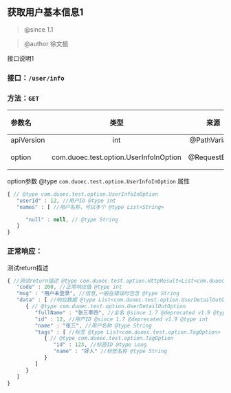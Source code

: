 ## 获取用户基本信息1

> @since 1.1

> @author 徐文振

接口说明1

### 接口：`/user/info`

### 方法：`GET`

|参数名|类型|来源|是否必填|说明|
|:--|:--:|:--:|:--:|:--|
|apiVersion|int|@PathVariable|false||
|option|com.duoec.test.option.UserInfoInOption|@RequestBody|false|请求|


option参数 @type `com.duoec.test.option.UserInfoInOption` 属性

``` javascript
{ // @type com.duoec.test.option.UserInfoInOption
   "userId" : 12, //用户ID @type int
   "names" : [ //用户名称，可以多个 @type List<String>

      "null" : null, // @type String
   ]
}
```

### 正常响应：

测试return描述

``` javascript
{ //测试return描述 @type com.duoec.test.option.HttpResult<List<com.duoec.test.option.UserDetailOutOption>>
   "code" : 200, //正常响应值 @type int
   "msg" : "用户未登录", //信息,一般在错误时包含 @type String
   "data" : [ //响应数据 @type List<com.duoec.test.option.UserDetailOutOption>
      { // @type com.duoec.test.option.UserDetailOutOption
         "fullName" : "张三李四", //全名 @since 1.7 @deprecated v1.9 @type String         //{...} 循环 @type List<com.duoec.test.option.UserDetailOutOption>
         "id" : 12, //用户ID @since 1.7 @deprecated v1.9 @type int
         "name" : "张三", //用户名称 @type String
         "tags" : [ //标签 @type List<com.duoec.test.option.TagOption>
            { // @type com.duoec.test.option.TagOption
               "id" : 123, //标签ID @type Long
               "name" : "好人" //标签名称 @type String
            }
         ]
      }
   ]
}
```

